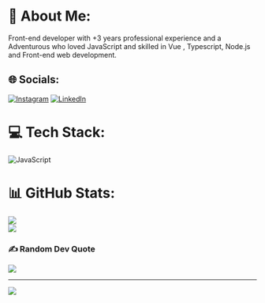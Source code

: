 # 💫 About Me:
Front-end developer with +3 years professional experience and a Adventurous who loved JavaScript and skilled in Vue , Typescript, Node.js and Front-end web development.


## 🌐 Socials:
[![Instagram](https://img.shields.io/badge/Instagram-%23E4405F.svg?logo=Instagram&logoColor=white)](https://instagram.com/mawdevs) [![LinkedIn](https://img.shields.io/badge/LinkedIn-%230077B5.svg?logo=linkedin&logoColor=white)](https://linkedin.com/in/mawzakeri) 

# 💻 Tech Stack:
![JavaScript](https://img.shields.io/badge/javascript-%23323330.svg?style=for-the-badge&logo=javascript&logoColor=%23F7DF1E)
# 📊 GitHub Stats:
![](https://github-readme-streak-stats.herokuapp.com/?user=mawzakeri&theme=dark&hide_border=false)<br/>
![](https://github-readme-stats.vercel.app/api/top-langs/?username=mawzakeri&theme=dark&hide_border=false&include_all_commits=false&count_private=false&layout=compact)

### ✍️ Random Dev Quote
![](https://quotes-github-readme.vercel.app/api?type=horizontal&theme=radical)

---
[![](https://visitcount.itsvg.in/api?id=mawzakeri&icon=0&color=6)](https://visitcount.itsvg.in)

<!-- Proudly created with GPRM ( https://gprm.itsvg.in ) -->
